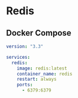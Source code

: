 # Redis

## Docker Compose

```yaml
version: "3.3"

services:
  redis:
    image: redis:latest
    container_name: redis
    restart: always
    ports:
      - 6379:6379
```
